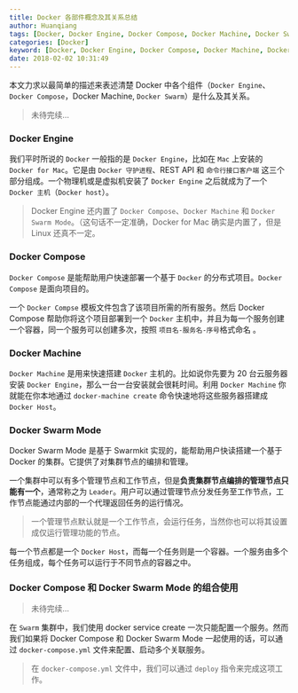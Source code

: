 ```yaml
---
title: Docker 各部件概念及其关系总结
author: Huanqiang
tags: [Docker, Docker Engine, Docker Compose, Docker Machine, Docker Swarm]
categories: [Docker]
keyword: [Docker, Docker Engine, Docker Compose, Docker Machine, Docker Swarm]
date: 2018-02-02 10:31:49
---
```


本文力求以最简单的描述来表述清楚 Docker 中各个组件（`Docker Engine`、`Docker Compose`，Docker Machine, `Docker Swarm`）是什么及其关系。

> 未待完续…

<!-- more -->

### Docker Engine

我们平时所说的 `Docker` 一般指的是 `Docker Engine`，比如在 `Mac` 上安装的 `Docker for Mac`。它是由 `Docker 守护进程`、REST API 和 `命令行接口客户端` 这三个部分组成。一个物理机或是虚拟机安装了 `Docker Engine` 之后就成为了一个 `Docker 主机`（`Docker host`）。

> Docker Engine 还内置了 `Docker Compose`、`Docker Machine` 和 `Docker Swarm Mode`。（这句话不一定准确，Docker for Mac 确实是内置了，但是 Linux 还真不一定。

### Docker Compose

`Docker Compose` 是能帮助用户快速部署一个基于 `Docker` 的分布式项目。`Docker Compose` 是面向项目的。

一个 `Docker Compse` 模板文件包含了该项目所需的所有服务。然后 Docker Compose 帮助你将这个项目部署到一个 `Docker` 主机中，并且为每一个服务创建一个容器，同一个服务可以创建多次，按照 `项目名-服务名-序号`格式命名 。

### Docker Machine

`Docker Machine` 是用来快速搭建 `Docker` 主机的。比如说你先要为 20 台云服务器安装 `Docker Engine`，那么一台一台安装就会很耗时间。利用 `Docker Machine` 你就能在你本地通过 `docker-machine create` 命令快速地将这些服务器搭建成 `Docker Host`。

### Docker Swarm Mode

Docker Swarm Mode 是基于 Swarmkit 实现的，能帮助用户快读搭建一个基于 Docker 的集群。它提供了对集群节点的编排和管理。

一个集群中可以有多个管理节点和工作节点，但是**负责集群节点编排的管理节点只能有一个**，通常称之为 `Leader`。用户可以通过管理节点分发任务至工作节点，工作节点能通过内部的一个代理返回任务的运行情况。

> 一个管理节点默认就是一个工作节点，会运行任务，当然你也可以将其设置成仅运行管理功能的节点。

每一个节点都是一个 `Docker Host`，而每一个任务则是一个容器。一个服务由多个任务组成，每个任务可以运行于不同节点的容器之中。

### Docker Compose 和 Docker Swarm Mode 的组合使用

> 未待完续…

在 `Swarm` 集群中，我们使用 docker service create 一次只能配置一个服务。然而我们如果将 Docker Compose 和 Docker Swarm Mode 一起使用的话，可以通过 `docker-compose.yml` 文件来配置、启动多个关联服务。

> 在 `docker-compose.yml` 文件中，我们可以通过 `deploy` 指令来完成这项工作。